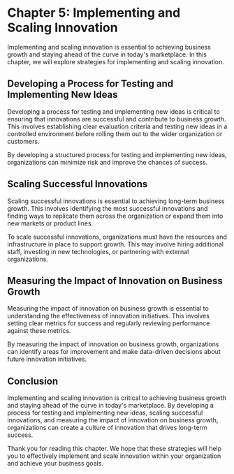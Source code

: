 Chapter 5: Implementing and Scaling Innovation
==============================================

Implementing and scaling innovation is essential to achieving business growth and staying ahead of the curve in today's marketplace. In this chapter, we will explore strategies for implementing and scaling innovation.

Developing a Process for Testing and Implementing New Ideas
-----------------------------------------------------------

Developing a process for testing and implementing new ideas is critical to ensuring that innovations are successful and contribute to business growth. This involves establishing clear evaluation criteria and testing new ideas in a controlled environment before rolling them out to the wider organization or customers.

By developing a structured process for testing and implementing new ideas, organizations can minimize risk and improve the chances of success.

Scaling Successful Innovations
------------------------------

Scaling successful innovations is essential to achieving long-term business growth. This involves identifying the most successful innovations and finding ways to replicate them across the organization or expand them into new markets or product lines.

To scale successful innovations, organizations must have the resources and infrastructure in place to support growth. This may involve hiring additional staff, investing in new technologies, or partnering with external organizations.

Measuring the Impact of Innovation on Business Growth
-----------------------------------------------------

Measuring the impact of innovation on business growth is essential to understanding the effectiveness of innovation initiatives. This involves setting clear metrics for success and regularly reviewing performance against these metrics.

By measuring the impact of innovation on business growth, organizations can identify areas for improvement and make data-driven decisions about future innovation initiatives.

Conclusion
----------

Implementing and scaling innovation is critical to achieving business growth and staying ahead of the curve in today's marketplace. By developing a process for testing and implementing new ideas, scaling successful innovations, and measuring the impact of innovation on business growth, organizations can create a culture of innovation that drives long-term success.

Thank you for reading this chapter. We hope that these strategies will help you to effectively implement and scale innovation within your organization and achieve your business goals.
